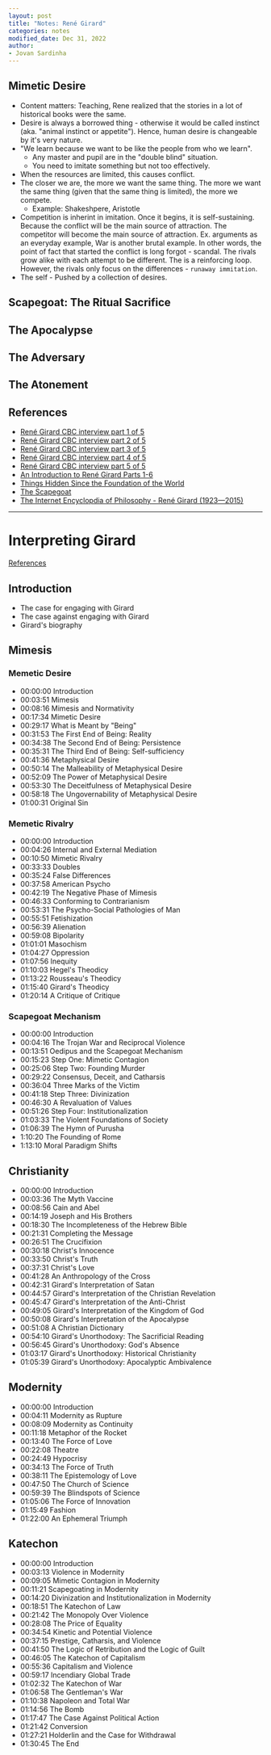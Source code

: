 ```yaml
---
layout: post
title: "Notes: René Girard"
categories: notes
modified_date: Dec 31, 2022
author:
- Jovan Sardinha
---
```

## Mimetic Desire

* Content matters: Teaching, Rene realized that the stories in a lot of historical books were the same.
* Desire is always a borrowed thing - otherwise it would be called instinct (aka. "animal instinct or appetite"). Hence, human desire is changeable by it's very nature.
* "We learn because we want to be like the people from who we learn".
  * Any master and pupil are in the "double blind" situation.
  * You need to imitate something but not too effectively.
* When the resources are limited, this causes conflict.
* The closer we are, the more we want the same thing. The more we want the same thing (given that the same thing is limited), the more we compete.
  * Example: Shakeshpere, Aristotle
* Competition is inherint in imitation. Once it begins, it is self-sustaining. Because the conflict will be the main source of attraction. The competitor will become the main source of attraction. Ex. arguments as an everyday example, War is another brutal example. In other words, the point of fact that started the conflict is long forgot - scandal. The rivals grow alike with each attempt to be different. The is a reinforcing loop. However, the rivals only focus on the differences - `runaway immitation`.
* The self - Pushed by a collection of desires.

## Scapegoat: The Ritual Sacrifice
## The Apocalypse
## The Adversary
## The Atonement

## References
* [René Girard CBC interview part 1 of 5](https://www.youtube.com/watch?v=g8Y8dVVV4To)
* [René Girard CBC interview part 2 of 5](https://www.youtube.com/watch?v=y6XX39DaEL4&t)
* [René Girard CBC interview part 3 of 5](https://www.youtube.com/watch?v=9fJMK9NjSQ4&t)
* [René Girard CBC interview part 4 of 5](https://www.youtube.com/watch?v=9ZWx5UyzDRc)
* [René Girard CBC interview part 5 of 5](https://www.youtube.com/watch?v=wimFvlhKQcU)
* [An Introduction to René Girard Parts 1-6](https://www.youtube.com/playlist?list=PLHvx82XvjDZXbA-pV4kQSHPY57x3BX0A9)
* [Things Hidden Since the Foundation of the World](https://www.amazon.com/Things-Hidden-Since-Foundation-World/dp/0804722153)
* [The Scapegoat](https://www.amazon.com/dp/B00ED9YSJS/ref=dp-kindle-redirect?_encoding=UTF8&btkr=1)
* [The Internet Encyclopdia of Philosophy - René Girard (1923—2015)](https://iep.utm.edu/girard/#SH2d)

---

# Interpreting Girard

[References](https://johnathanbi.com/lectures)

## Introduction
* The case for engaging with Girard
* The case against engaging with Girard
* Girard's biography


## Mimesis
### Memetic Desire
* 00:00:00 Introduction
* 00:03:51 Mimesis
* 00:08:16 Mimesis and Normativity
* 00:17:34 Mimetic Desire
* 00:29:17 What is Meant by "Being"
* 00:31:53 The First End of Being: Reality
* 00:34:38 The Second End of Being: Persistence
* 00:35:31 The Third End of Being: Self-sufficiency
* 00:41:36 Metaphysical Desire
* 00:50:14 The Malleability of Metaphysical Desire
* 00:52:09 The Power of Metaphysical Desire
* 00:53:30 The Deceitfulness of Metaphysical Desire
* 00:58:18 The Ungovernability of Metaphysical Desire
* 01:00:31 Original Sin


### Memetic Rivalry
* 00:00:00 Introduction
* 00:04:26 Internal and External Mediation
* 00:10:50 Mimetic Rivalry
* 00:33:33 Doubles
* 00:35:24 False Differences
* 00:37:58 American Psycho
* 00:42:19 The Negative Phase of Mimesis
* 00:46:33 Conforming to Contrarianism
* 00:53:31 The Psycho-Social Pathologies of Man
* 00:55:51 Fetishization
* 00:56:39 Alienation
* 00:59:08 Bipolarity
* 01:01:01 Masochism
* 01:04:27 Oppression
* 01:07:56 Inequity
* 01:10:03 Hegel's Theodicy
* 01:13:22 Rousseau's Theodicy
* 01:15:40 Girard's Theodicy
* 01:20:14 A Critique of Critique

### Scapegoat Mechanism

* 00:00:00 Introduction
* 00:04:16 The Trojan War and Reciprocal Violence
* 00:13:51 Oedipus and the Scapegoat Mechanism
* 00:15:23 Step One: Mimetic Contagion
* 00:25:06 Step Two: Founding Murder
* 00:29:22 Consensus, Deceit, and Catharsis
* 00:36:04 Three Marks of the Victim
* 00:41:18 Step Three: Divinization
* 00:46:30 A Revaluation of Values
* 00:51:26 Step Four: Institutionalization
* 01:03:33 The Violent Foundations of Society
* 01:06:39 The Hymn of Purusha
* 1:10:20 The Founding of Rome
* 1:13:10 Moral Paradigm Shifts

## Christianity

* 00:00:00 Introduction
* 00:03:36 The Myth Vaccine
* 00:08:56 Cain and Abel
* 00:14:19 Joseph and His Brothers
* 00:18:30 The Incompleteness of the Hebrew Bible
* 00:21:31 Completing the Message
* 00:26:51 The Crucifixion
* 00:30:18 Christ's Innocence
* 00:33:50 Christ's Truth
* 00:37:31 Christ's Love
* 00:41:28 An Anthropology of the Cross
* 00:42:31 Girard's Interpretation of Satan
* 00:44:57 Girard's Interpretation of the Christian Revelation
* 00:45:47 Girard's Interpretation of the Anti-Christ
* 00:49:05 Girard's Interpretation of the Kingdom of God
* 00:50:08 Girard's Interpretation of the Apocalypse
* 00:51:08 A Christian Dictionary
* 00:54:10 Girard's Unorthodoxy: The Sacrificial Reading
* 00:56:45 Girard's Unorthodoxy: God's Absence
* 01:03:17 Girard's Unorthodoxy: Historical Christianity
* 01:05:39 Girard's Unorthodoxy: Apocalyptic Ambivalence

## Modernity

* 00:00:00 Introduction
* 00:04:11 Modernity as Rupture
* 00:08:09 Modernity as Continuity
* 00:11:18 Metaphor of the Rocket
* 00:13:40 The Force of Love
* 00:22:08 Theatre
* 00:24:49 Hypocrisy
* 00:34:13 The Force of Truth
* 00:38:11 The Epistemology of Love
* 00:47:50 The Church of Science
* 00:59:39 The Blindspots of Science
* 01:05:06 The Force of Innovation
* 01:15:49 Fashion
* 01:22:00 An Ephemeral Triumph

## Katechon

* 00:00:00 Introduction
* 00:03:13 Violence in Modernity
* 00:09:05 Mimetic Contagion in Modernity
* 00:11:21 Scapegoating in Modernity
* 00:14:20 Divinization and Institutionalization in Modernity
* 00:18:51 The Katechon of Law
* 00:21:42 The Monopoly Over Violence
* 00:28:08 The Price of Equality
* 00:34:54 Kinetic and Potential Violence
* 00:37:15 Prestige, Catharsis, and Violence
* 00:41:50 The Logic of Retribution and the Logic of Guilt
* 00:46:05 The Katechon of Capitalism
* 00:55:36 Capitalism and Violence
* 00:59:17 Incendiary Global Trade
* 01:02:32 The Katechon of War
* 01:06:58 The Gentleman's War
* 01:10:38 Napoleon and Total War
* 01:14:56 The Bomb
* 01:17:47 The Case Against Political Action
* 01:21:42 Conversion
* 01:27:21 Holderlin and the Case for Withdrawal
* 01:30:45 The End










